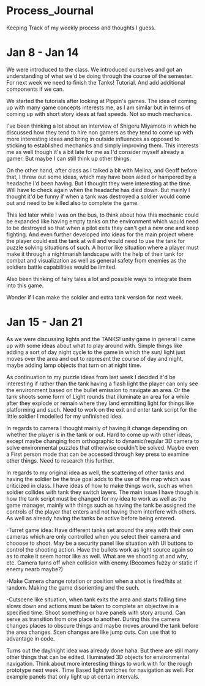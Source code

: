 # Process_Journal
Keeping Track of my weekly process and thoughts I guess.

# Jan 8 - Jan 14

We were introduced to the class. We introduced ourselves and got an understanding of what we'd be doing through the course of the semester. For next week we need to finish the Tanks! Tutorial. And add additional components if we can.

We started the tutorials after looking at Pippin's games. The idea of coming up with many game concepts interests me, as I am similar but in terms of coming up with short story ideas at fast speeds. Not so much mechanics.

I've been thinking a lot about an interview of Shigeru Miyamoto in which he discussed how they tend to hire non gamers as they tend to come up with more interesting ideas and bring in outside influences as opposed to sticking to established mechanics and simply improving them. This interests me as well though it's a bit late for me as I'd consider myself already a gamer. But maybe I can still think up other things.

On the other hand, after class as I talked a bit with Melina, and Geoff before that, I threw out some ideas, which may have been aided or hampered by a headache I'd been having. But I thought they were interesting at the time. Will have to check again when the headache has died down. But mainly I thought it'd be funny if when a tank was destroyed a soldier would come out and need to be killed also to complete the game.

This led later while I was on the bus, to think about how this mechanic could be expanded like having empty tanks on the environment which would need to be destroyed so that when a pilot exits they can't get a new one and keep fighting. And even further developed into ideas for the main project where the player could exit the tank at will and would need to use the tank for puzzle solving situations of such. A horror like situation where a player must make it through a nightmarish landscape with the help of their tank for combat and visualization as well as general safety from enemies as the soldiers battle capabilities would be limited.

Also been thinking of fairy tales a lot and possible ways to integrate them into this game.

Wonder if I can make the soldier and extra tank version for next week.

# Jan 15 - Jan 21

As we were discussing lights and the TANKS! unity game in general I came up with some ideas about what to play around with. Simple things like adding a sort of day night cycle to the game in which the sun/ light just moves over the area and out to represent the course of day and night, maybe adding lamp objects that turn on at night time.

As continuation to my puzzle ideas from last week I decided it'd be interesting if rather than the tank having a flash light the player can only see the environment based on the bullet emission to navigate an area. Or the tank shoots some form of Light rounds that illuminate an area for a while after they explode or remain where they land emmitting light for things like platforming and such. Need to work on the exit and enter tank script for the little soldier I modelled for my unfinished idea. 

In regards to camera I thought mainly of having it change depending on whether the player is in the tank or out. Hard to come up with other ideas, except maybe changing from orthographic to dynamic/regular 3D camera to solve environmental puzzles that otherwise couldn't be solved. Maybe even a First person mode that can be accessed through key press to examine other things. Need to research this further.

In regards to my original idea as well, the scattering of other tanks and having the soldier be the true goal adds to the use of the map which was criticized in class. I have ideas of how to make things work, such as when soldier collides with tank they switch layers. The main issue I have though is how the tank script must be changed for my idea to work as well as the game manager, mainly with things such as having the tank be assigned the controls of the player that enters and not having them interfere with others. As well as already having the tanks be active before being entered.

-Turret game idea: Have different tanks set around the area with their own cameras which are only controlled when you select their camera and chooose to shoot. May be a security panel like situation with UI buttons to control the shooting action. Have the bullets work as light source again so as to make it seem horror like as well. What are we shooting at and why, etc. Camera turns off when collision with enemy.(Becomes fuzzy or static if enemy nearb maybe?)

-Make Camera change rotation or position when a shot is fired/hits at random. Making the game disorienting and the such.

-Cutscene like situation, when tank exits the area and starts falling time slows down and actions must be taken to complete an objective in a specified time. Shoot something or have panels with story around. Can serve as transition from one place to another. During this the camera changes places to obscure things and maybe moves around the tank before the area changes. Scen changes are like jump cuts. Can use that to advantage in code.

Turns out the day/night idea was already done haha. But there are still many other things that can be edited. Illuminated 3D objects for environmental navigation. Think about more interesting things to work with for the rough prototype next week. Time Based light switches for navigation as well. For example panels that only light up at certain intervals.
